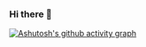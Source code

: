 ### Hi there 👋

[![Ashutosh's github activity graph](https://activity-graph.herokuapp.com/graph?username=kensoz&theme=react-dark&hide_title=true)](https://github.com/ashutosh00710/github-readme-activity-graph)
